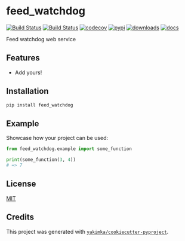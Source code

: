 # feed_watchdog

[![Build Status](https://github.com/yakimka/feed_watchdog/workflows/package/badge.svg?branch=master&event=push)](https://github.com/yakimka/feed_watchdog/actions?query=workflow%3Apackage)
[![Build Status](https://github.com/yakimka/feed_watchdog/workflows/docker/badge.svg?branch=master&event=push)](https://github.com/yakimka/feed_watchdog/actions?query=workflow%3Adocker)
[![codecov](https://codecov.io/gh/yakimka/feed_watchdog/branch/master/graph/badge.svg)](https://codecov.io/gh/yakimka/feed_watchdog)
[![pypi](https://img.shields.io/pypi/v/feed_watchdog.svg)](https://pypi.org/project/feed_watchdog/)
[![downloads](https://static.pepy.tech/personalized-badge/feed_watchdog?period=total&units=none&left_color=grey&right_color=blue&left_text=downloads)](https://pepy.tech/project/feed_watchdog)
[![docs](https://readthedocs.org/projects/feed_watchdog/badge/?version=latest)](https://feed_watchdog.readthedocs.io/en/latest/?badge=latest)

Feed watchdog web service


## Features

- Add yours!


## Installation

```bash
pip install feed_watchdog
```


## Example

Showcase how your project can be used:

```python
from feed_watchdog.example import some_function

print(some_function(3, 4))
# => 7
```

## License

[MIT](https://github.com/yakimka/feed_watchdog/blob/master/LICENSE)


## Credits

This project was generated with [`yakimka/cookiecutter-pyproject`](https://github.com/yakimka/cookiecutter-pyproject).
